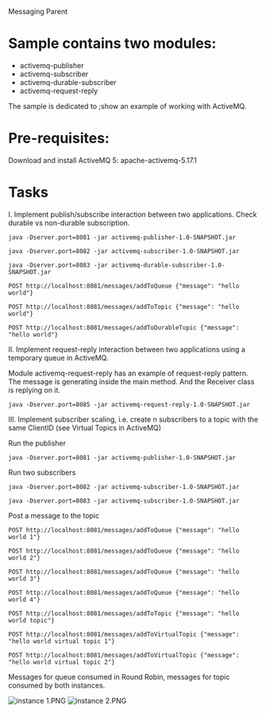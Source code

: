 Messaging Parent

# Sample contains two modules:
- activemq-publisher
- activemq-subscriber
- activemq-durable-subscriber
- activemq-request-reply

The sample is dedicated to ;show an example of working with ActiveMQ.

# Pre-requisites:
 Download and install ActiveMQ 5: apache-activemq-5.17.1

# Tasks
I. Implement publish/subscribe interaction between two applications. Check durable vs non-durable subscription.

`java -Dserver.port=8081 -jar activemq-publisher-1.0-SNAPSHOT.jar`

`java -Dserver.port=8082 -jar activemq-subscriber-1.0-SNAPSHOT.jar`

`java -Dserver.port=8083 -jar activemq-durable-subscriber-1.0-SNAPSHOT.jar`

`POST http://localhost:8081/messages/addToQueue {"message": "hello world"}`

`POST http://localhost:8081/messages/addToTopic {"message": "hello world"}`

`POST http://localhost:8081/messages/addToDurableTopic {"message": "hello world"}`


II. Implement request-reply interaction between two applications using a temporary queue in ActiveMQ.

Module activemq-request-reply has an example of request-reply pattern.
The message is generating inside the main method. And the Receiver class is replying on it.

`java -Dserver.port=8085 -jar activemq-request-reply-1.0-SNAPSHOT.jar`

III. Implement subscriber scaling, i.e. create n subscribers to a topic with the same ClientID (see Virtual Topics in ActiveMQ)

Run the publisher

`java -Dserver.port=8081 -jar activemq-publisher-1.0-SNAPSHOT.jar`

Run two subscribers

`java -Dserver.port=8082 -jar activemq-subscriber-1.0-SNAPSHOT.jar`

`java -Dserver.port=8083 -jar activemq-subscriber-1.0-SNAPSHOT.jar`

Post a message to the topic

`POST http://localhost:8081/messages/addToQueue {"message": "hello world 1"}`

`POST http://localhost:8081/messages/addToQueue {"message": "hello world 2"}`

`POST http://localhost:8081/messages/addToQueue {"message": "hello world 3"}`

`POST http://localhost:8081/messages/addToQueue {"message": "hello world 4"}`

`POST http://localhost:8081/messages/addToTopic {"message": "hello world topic"}`

`POST http://localhost:8081/messages/addToVirtualTopic {"message": "hello world virtual topic 1"}`

`POST http://localhost:8081/messages/addToVirtualTopic {"message": "hello world virtual topic 2"}`

Messages for queue consumed in Round Robin, messages for topic consumed by both instances.

![instance&nbsp;1.PNG](instance&nbsp;1.PNG)
![instance&nbsp;2.PNG](instance&nbsp;2.PNG)
